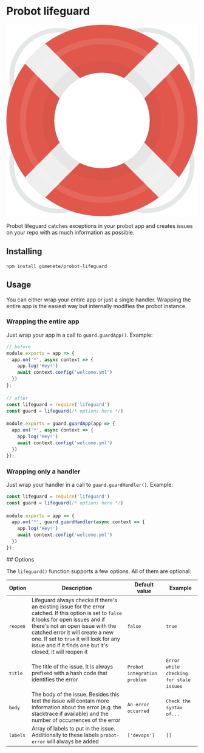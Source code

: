 # Probot lifeguard

![Lifeguard](help.png "Icon made by https://www.flaticon.com/authors/pixel-buddha from www.flaticon.com ")

Probot lifeguard catches exceptions in your probot app and creates issues on your repo with
as much information as possible.

## Installing

```
npm install gimenete/probot-lifeguard
```

## Usage

You can either wrap your entire app or just a single handler. Wrapping the entire app is
the easiest way but internally modifies the probot instance.

### Wrapping the entire app

Just wrap your app in a call to `guard.guardApp()`. Example:

```js
// before
module.exports = app => {
  app.on('*', async context => {
    app.log('Hey!')
    await context.config('welcome.yml')
  })
};

// after
const lifeguard = require('lifeguard')
const guard = lifeguard(/* options here */)

module.exports = guard.guardApp(app => {
  app.on('*', async context => {
    app.log('Hey!')
    await context.config('welcome.yml')
  })
});
```

### Wrapping only a handler

Just wrap your handler in a call to `guard.guardHandler()`. Example:

```js
const lifeguard = require('lifeguard')
const guard = lifeguard(/* options here */)

module.exports = app => {
  app.on('*', guard.guardHandler(async context => {
    app.log('Hey!')
    await context.config('welcome.yml')
  })
});
```

## Options

The `lifeguard()` function supports a few options. All of them are optional:

| Option | Description | Default value | Example |
| ------ | ----------- | ------------- | ------- |
| `reopen`  | Lifeguard always checks if there's an existing issue for the error catched. If this option is set to `false` it looks for open issues and if there's not an open issue with the catched error it will create a new one. If set to `true` it will look for any issue and if it finds one but it's closed, it will reopen it | `false` | `true` |
| `title`  | The title of the issue. It is always prefixed with a hash code that identifies the error | `Probot integration problem` | `Error while checking for stale issues` |
| `body`  | The body of the issue. Besides this text the issue will contain more information about the error (e.g. the stacktrace if available) and the number of occurrences of the error | `An error occurred` | `Check the syntax of...` |
| `labels`  | Array of labels to put in the issue. Additionally to these labels `probot-error` will always be added | `['devops']` | `[]` |

